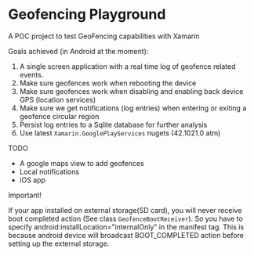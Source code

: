 # Geofencing Playground

A POC project to test GeoFencing capabilities with Xamarin

Goals achieved (in Android at the moment): 

1. A single screen application with a real time log of geofence related events. 
2. Make sure geofences work when rebooting the device
3. Make sure geofences work when disabling and enabling back device GPS (location services)
4. Make sure we get notifications (log entries) when entering or exiting a geofence circular region
5. Persist log entries to a Sqlite database for further analysis
6. Use latest `Xamarin.GooglePlayServices` nugets (42.1021.0 atm)

TODO

- A google maps view to add geofences
- Local notifications
- iOS app

Important!

If your app installed on external storage(SD card), you will never receive boot completed action (See class `GeofenceBootReceiver`). So you have to specify android:installLocation="internalOnly" in the manifest tag. This is because android device will broadcast BOOT_COMPLETED action before setting up the external storage.
